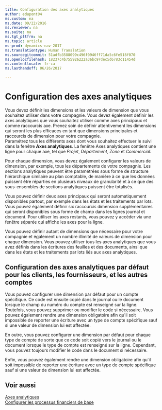 ```yaml
---
title: Configuration des axes analytiques
author: edupont04
ms.custom: na
ms.date: 09/22/2016
ms.reviewer: na
ms.suite: na
ms.tgt_pltfrm: na
ms.topic: article
ms-prod: dynamics-nav-2017
ms.translationtype: Human Translation
ms.sourcegitcommit: 51adfb3588099c496f0946ff71da5c6fe518f070
ms.openlocfilehash: 18237c4b755926222a36bc97dec5d6783c11454d
ms.contentlocale: fr-ca
ms.lasthandoff: 06/26/2017

---
```


# <a name="set-up-dimensions"></a>Configuration des axes analytiques
Vous devez définir les dimensions et les valeurs de dimension que vous souhaitez utiliser dans votre compagnie. Vous devez également définir les axes analytiques que vous souhaitez utiliser comme axes principaux et comme raccourcis axe. Prenez soin de définir attentivement les dimensions qui seront les plus efficaces en tant que dimensions principales et raccourcis de dimension pour votre compagnie.  
Paramétrez tous les différents axes dont vous souhaitez effectuer le suivi dans la fenêtre **Axes analytiques**. La fenêtre Axes analytiques contient une ligne pour chaque axe, tel que *Projet*, *Département*, *Zone* et *Commercial*.  

Pour chaque dimension, vous devez également configurer les valeurs de dimension, par exemple, tous les départements de votre compagnie. Les sections analytiques peuvent être paramétrées sous forme de structure hiérarchique similaire au plan comptable, de manière à ce que les données puissent être réparties en plusieurs niveaux de granularité et à ce que des sous-ensembles de sections analytiques puissent être totalisés.  

Vous pouvez définir deux axes principaux qui seront automatiquement disponibles partout, par exemple dans les états et les traitements par lots. Vous pouvez également définir six raccourcis dimension supplémentaires qui seront disponibles sous forme de champ dans les lignes journal et document. Pour utiliser les axes restants, vous pouvez y accéder via une fenêtre séparée qui affiche les axes pour la ligne.  

Vous pouvez définir autant de dimensions que nécessaire pour votre compagnie et également un nombre illimité de valeurs de dimension pour chaque dimension. Vous pouvez utiliser tous les axes analytiques que vous avez définis dans les écritures des feuilles et des documents, ainsi que dans les états et les traitements par lots liés aux axes analytiques.  

## <a name="set-up-default-dimensions-for-customers-vendors-and-other-accounts"></a>Configuration des axes analytiques par défaut pour les clients, les fournisseurs, et les autres comptes
Vous pouvez configurer une dimension par défaut pour un compte spécifique. Ce code est ensuite copié dans le journal ou le document lorsque le champ du numéro du compte est renseigné sur la ligne. Toutefois, vous pouvez supprimer ou modifier le code si nécessaire. Vous pouvez également rendre une dimension obligatoire afin qu'il soit impossible de reporter une écriture avec un type de compte spécifique sauf si une valeur de dimension lui est affectée.  

En outre, vous pouvez configurer une dimension par défaut pour chaque type de compte de sorte que ce code soit copié vers le journal ou le document lorsque le type de compte est renseigné sur la ligne. Cependant, vous pouvez toujours modifier le code dans le document si nécessaire.  

Enfin, vous pouvez également rendre une dimension obligatoire afin qu'il soit impossible de reporter une écriture avec un type de compte spécifique sauf si une valeur de dimension lui est affectée.

## <a name="see-also"></a>Voir aussi
[Axes analytiques](finance-setup-dimensions.md)  
[Configurer les processus financiers de base](finance-setup-setup-finance-setup.md)

